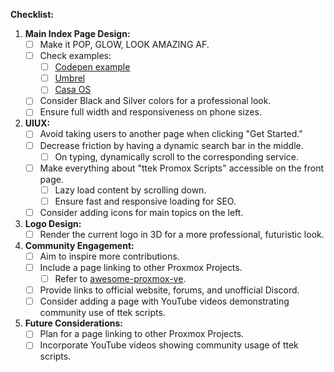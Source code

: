 **Checklist:**

1. **Main Index Page Design:**
   - [ ] Make it POP, GLOW, LOOK AMAZING AF.
   - [ ] Check examples:
     - [ ] [Codepen example](https://codepen.io/TurkAysenur/details/ZEpxeYm)
     - [ ] [Umbrel](https://umbrel.com/)
     - [ ] [Casa OS](https://casaos.io/)
   - [ ] Consider Black and Silver colors for a professional look.
   - [ ] Ensure full width and responsiveness on phone sizes.

2. **UIUX:**
   - [ ] Avoid taking users to another page when clicking "Get Started."
   - [ ] Decrease friction by having a dynamic search bar in the middle.
     - [ ] On typing, dynamically scroll to the corresponding service.
   - [ ] Make everything about "ttek Promox Scripts" accessible on the front page.
     - [ ] Lazy load content by scrolling down.
     - [ ] Ensure fast and responsive loading for SEO.
   - [ ] Consider adding icons for main topics on the left.

3. **Logo Design:**
   - [ ] Render the current logo in 3D for a more professional, futuristic look.

4. **Community Engagement:**
   - [ ] Aim to inspire more contributions.
   - [ ] Include a page linking to other Proxmox Projects.
     - [ ] Refer to [awesome-proxmox-ve](https://github.com/Corsinvest/awesome-proxmox-ve).
   - [ ] Provide links to official website, forums, and unofficial Discord.
   - [ ] Consider adding a page with YouTube videos demonstrating community use of ttek scripts.

5. **Future Considerations:**
   - [ ] Plan for a page linking to other Proxmox Projects.
   - [ ] Incorporate YouTube videos showing community usage of ttek scripts.